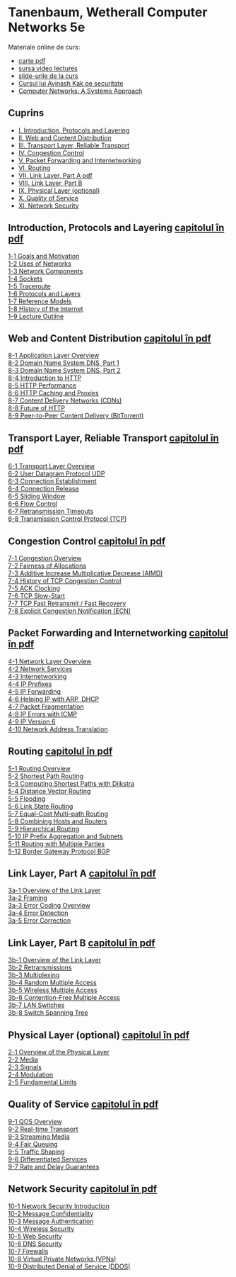 Tanenbaum, Wetherall Computer Networks 5e
=========================================


Materiale online de curs:
- [carte pdf](http://www.uoitc.edu.iq/images/documents/informatics-institute/exam_materials/Computer%20Networks%20-%20A%20Tanenbaum%20-%205th%20edition.pdf)
- [sursa video lectures](https://media.pearsoncmg.com/ph/streaming/esm/tanenbaum5e_videonotes/tanenbaum_videoNotes.html)
- [slide-urile de la curs](http://nlp.unibuc.ro/people/liviu.html#Courses)
- [Cursul lui Avinash Kak pe securitate](https://engineering.purdue.edu/kak/compsec/NewLectures/)
- [Computer Networks: A Systems Approach](https://book.systemsapproach.org/foundation.html)

## Cuprins
- [I. Introduction, Protocols and Layering](#intro)
- [II. Web and Content Distribution](#web)
- [III. Transport Layer, Reliable Transport](#trans)
- [IV. Congestion Control](#congestion)
- [V. Packet Forwarding and Internetworking](#forwarding)
- [VI. Routing](#routing)
- [VII. Link Layer, Part A pdf](#datalink_a)
- [VIII. Link Layer, Part B](#datalink_b)
- [IX. Physical Layer (optional)](#nivel_fizic)
- [X. Quality of Service](#qos)
- [XI. Network Security](#security)


<a name="intro"></a> 
Introduction, Protocols and Layering [capitolul în pdf](http://index-of.es/Varios-2/Computer%20Networks%205th%20Edition.pdf#page=25)
------------------------------------

[1-1 Goals and Motivation](http://mediaplayer.pearsoncmg.com/_ph_cc_ecs_set.title.1-1_Goals_and_Motivation__/ph/streaming/esm/tanenbaum5e_videonotes/1_1_goals_motivation_cn5e.m4v "1-1 Goals and Motivation")  
[1-2 Uses of Networks](http://mediaplayer.pearsoncmg.com/_ph_cc_ecs_set.title.1-2_Uses_of_Networks__/ph/streaming/esm/tanenbaum5e_videonotes/1_2_network_uses_cn5e.m4v "1-2 Uses of Networks")  
[1-3 Network Components](http://mediaplayer.pearsoncmg.com/_ph_cc_ecs_set.title.1-3_Network_Components__/ph/streaming/esm/tanenbaum5e_videonotes/1_3_network_components_cn5e.m4v "1-3 Network Components")  
[1-4 Sockets](http://mediaplayer.pearsoncmg.com/_ph_cc_ecs_set.title.1-4_Sockets__/ph/streaming/esm/tanenbaum5e_videonotes/1_4_sockets_cn5e.m4v "1-4 Sockets")  
[1-5 Traceroute](http://mediaplayer.pearsoncmg.com/_ph_cc_ecs_set.title.1-5_Traceroute__/ph/streaming/esm/tanenbaum5e_videonotes/1_5_traceroute_cn5e.m4v "1-5 Traceroute")  
[1-6 Protocols and Layers](http://mediaplayer.pearsoncmg.com/_ph_cc_ecs_set.title.1-6_Protocols_and_Layers__/ph/streaming/esm/tanenbaum5e_videonotes/1_6_protocol_layers_cn5e.m4v "1-6 Protocols and Layers")  
[1-7 Reference Models](http://mediaplayer.pearsoncmg.com/_ph_cc_ecs_set.title.1-7_Reference_Models__/ph/streaming/esm/tanenbaum5e_videonotes/1_7_reference_layers_cn5e.m4v "1-7 Reference Models")  
[1-8 History of the Internet](http://mediaplayer.pearsoncmg.com/_ph_cc_ecs_set.title.1-8_History_of_the_Internet__/ph/streaming/esm/tanenbaum5e_videonotes/1_8_internet_history_cn5e.m4v "1-8 History of the Internet")  
[1-9 Lecture Outline](http://mediaplayer.pearsoncmg.com/_ph_cc_ecs_set.title.1-9_Lecture_Outline__/ph/streaming/esm/tanenbaum5e_videonotes/1_9_lecture_outline_cn5e.m4v "1-9 Lecture Outline")



<a name="web"></a>
Web and Content Distribution [capitolul în pdf](http://index-of.es/Varios-2/Computer%20Networks%205th%20Edition.pdf#page=670)
----------------------------

[8-1 Application Layer Overview](http://mediaplayer.pearsoncmg.com/_ph_cc_ecs_set.title.8-1_Application_Layer_Overview__/ph/streaming/esm/tanenbaum5e_videonotes/8_1_application_overview_cn5e.m4v "8-1 Application Layer Overview")  
[8-2 Domain Name System DNS, Part 1](https://mediaplayer.pearsoncmg.com/_ph_cc_ecs_set.title.8-2_Domain_Name_System_(DNS),_Part_1__/ph/streaming/esm/tanenbaum5e_videonotes/8_2_dns_cn5e.m4v)  
[8-3 Domain Name System DNS, Part 2](https://mediaplayer.pearsoncmg.com/_ph_cc_ecs_set.title.8-3_Domain_Name_System_(DNS),_Part%202__/ph/streaming/esm/tanenbaum5e_videonotes/8_3_dns_cn5e.m4v)  
[8-4 Introduction to HTTP](http://mediaplayer.pearsoncmg.com/_ph_cc_ecs_set.title.8-4_Introduction_to_HTTP__/ph/streaming/esm/tanenbaum5e_videonotes/8_4_http_cn5e.m4v "8-4 Introduction to HTTP")  
[8-5 HTTP Performance](http://mediaplayer.pearsoncmg.com/_ph_cc_ecs_set.title.8-5_HTTP_Performance__/ph/streaming/esm/tanenbaum5e_videonotes/8_5_http_performance_cn5e.m4v "8-5 HTTP Performance")  
[8-6 HTTP Caching and Proxies](http://mediaplayer.pearsoncmg.com/_ph_cc_ecs_set.title.8-6_HTTP_Caching_and_Proxies__/ph/streaming/esm/tanenbaum5e_videonotes/8_6_http_caching_cn5e.m4v "8-6 HTTP Caching and Proxies")  
[8-7 Content Delivery Networks (CDNs)](http://mediaplayer.pearsoncmg.com/_ph_cc_ecs_set.title.8-7_Content_Delivery_Networks_(CDNs)__/ph/streaming/esm/tanenbaum5e_videonotes/8_7_cdns_cn5e.m4v "8-7 Content Delivery Networks (CDNs)")  
[8-8 Future of HTTP](http://mediaplayer.pearsoncmg.com/_ph_cc_ecs_set.title.8-8_Future_of_HTTP__/ph/streaming/esm/tanenbaum5e_videonotes/8_8_http_future_cn5e.m4v "8-8 Future of HTTP")  
[8-9 Peer-to-Peer Content Delivery (BitTorrent)](http://mediaplayer.pearsoncmg.com/_ph_cc_ecs_set.title.8-9_Peer-to-Peer_Content_Delivery_(BitTorrent)__/ph/streaming/esm/tanenbaum5e_videonotes/8_9_p2p_cn5e.m4v "8-9 Peer-to-Peer Content Delivery (BitTorrent)")



<a name="trans"></a> 
Transport Layer, Reliable Transport [capitolul în pdf](http://index-of.es/Varios-2/Computer%20Networks%205th%20Edition.pdf#page=519)
-----------------------------------

[6-1 Transport Layer Overview](http://mediaplayer.pearsoncmg.com/_ph_cc_ecs_set.title.6-1_Transport_Layer_Overview__/ph/streaming/esm/tanenbaum5e_videonotes/6_1_transport_overview_cn5e.m4v "6-1 Transport Layer Overview")  
[6-2 User Datagram Protocol UDP](http://mediaplayer.pearsoncmg.com/_ph_cc_ecs_set.title.6-2_User_Datagram_Protocol%20(UDP)__/ph/streaming/esm/tanenbaum5e_videonotes/6_2_udp_cn5e.m4v)  
[6-3 Connection Establishment](http://mediaplayer.pearsoncmg.com/_ph_cc_ecs_set.title.6-3_Connection_Establishment__/ph/streaming/esm/tanenbaum5e_videonotes/6_3_connection_establish_cn5e.m4v "6-3 Connection Establishment")  
[6-4 Connection Release](http://mediaplayer.pearsoncmg.com/_ph_cc_ecs_set.title.6-4_Connection_Release__/ph/streaming/esm/tanenbaum5e_videonotes/6_4_connection_release_cn5e.m4v "6-4 Connection Release")  
[6-5 Sliding Window](http://mediaplayer.pearsoncmg.com/_ph_cc_ecs_set.title.6-5_Sliding_Window__/ph/streaming/esm/tanenbaum5e_videonotes/6_5_sliding_window_cn5e.m4v "6-5 Sliding Window")  
[6-6 Flow Control](http://mediaplayer.pearsoncmg.com/_ph_cc_ecs_set.title.6-6_Flow_Control__/ph/streaming/esm/tanenbaum5e_videonotes/6_6_flow_control_cn5e.m4v "6-6 Flow Control")  
[6-7 Retransmission Timeouts](http://mediaplayer.pearsoncmg.com/_ph_cc_ecs_set.title.6-7_Retransmission_Timeouts__/ph/streaming/esm/tanenbaum5e_videonotes/6_7_timeouts_cn5e.m4v "6-7 Retransmission Timeouts")  
[6-8 Transmission Control Protocol (TCP)](http://mediaplayer.pearsoncmg.com/_ph_cc_ecs_set.title.6-8_Transmission_Control_Protocol_(TCP)__/ph/streaming/esm/tanenbaum5e_videonotes/6_8_tcp_cn5e.m4v "6-8 Transmission Control Protocol (TCP)")

<a name="congestion"></a> 
Congestion Control [capitolul în pdf](http://index-of.es/Varios-2/Computer%20Networks%205th%20Edition.pdf#page=554)
------------------

[7-1 Congestion Overview](http://mediaplayer.pearsoncmg.com/_ph_cc_ecs_set.title.7-1_Congestion_Overview__/ph/streaming/esm/tanenbaum5e_videonotes/7_1_congestion_overview_cn5e.m4v "7-1 Congestion Overview")  
[7-2 Fairness of Allocations](http://mediaplayer.pearsoncmg.com/_ph_cc_ecs_set.title.7-2_Fairness_of_Allocations__/ph/streaming/esm/tanenbaum5e_videonotes/7_2_fairness_cn5e.m4v "7-2 Fairness of Allocations")  
[7-3 Additive Increase Multiplicative Decrease (AIMD)](http://mediaplayer.pearsoncmg.com/_ph_cc_ecs_set.title.7-3_Additive_Increase_Multiplicative_Decrease_(AIMD)__/ph/streaming/esm/tanenbaum5e_videonotes/7_3_aimd_cn5e.m4v "7-3 Additive Increase Multiplicative Decrease (AIMD)")  
[7-4 History of TCP Congestion Control](http://mediaplayer.pearsoncmg.com/_ph_cc_ecs_set.title.7-4_History_of_TCP_Congestion_Control__/ph/streaming/esm/tanenbaum5e_videonotes/7_4_tcp_history_cn5e.m4v "7-4 History of TCP Congestion Control")  
[7-5 ACK Clocking](http://mediaplayer.pearsoncmg.com/_ph_cc_ecs_set.title.7-5_ACK_Clocking__/ph/streaming/esm/tanenbaum5e_videonotes/7_5_ack_clock_cn5e.m4v "7-5 ACK Clocking")  
[7-6 TCP Slow-Start](http://mediaplayer.pearsoncmg.com/_ph_cc_ecs_set.title.7-6_TCP_Slow-Start__/ph/streaming/esm/tanenbaum5e_videonotes/7_6_slow_start_cn5e.m4v "7-6 TCP Slow-Start")  
[7-7 TCP Fast Retransmit / Fast Recovery](http://mediaplayer.pearsoncmg.com/_ph_cc_ecs_set.title.7-7_TCP_Fast_Retransmit_-_Fast_Recovery__/ph/streaming/esm/tanenbaum5e_videonotes/7_7_fast_recovery_cn5e.m4v "7-7 TCP Fast Retransmit / Fast Recovery")  
[7-8 Explicit Congestion Notification (ECN)](http://mediaplayer.pearsoncmg.com/_ph_cc_ecs_set.title.7-8_Explicit_Congestion_Notification_(ECN)__/ph/streaming/esm/tanenbaum5e_videonotes/7_8_ecn_cn5e.m4v "7-8 Explicit Congestion Notification (ECN)")



<a name="forwarding"></a> 
Packet Forwarding and Internetworking [capitolul în pdf](http://index-of.es/Varios-2/Computer%20Networks%205th%20Edition.pdf#page=379)
-------------------------------------

[4-1 Network Layer Overview](http://mediaplayer.pearsoncmg.com/_ph_cc_ecs_set.title.4-1_Network_Layer_Overview__/ph/streaming/esm/tanenbaum5e_videonotes/4_1_network_overview_cn5e.m4v "4-1 Network Layer Overview")  
[4-2 Network Services](http://mediaplayer.pearsoncmg.com/_ph_cc_ecs_set.title.4-2_Network_Services__/ph/streaming/esm/tanenbaum5e_videonotes/4_2_network_service_cn5e.m4v "4-2 Network Services")  
[4-3 Internetworking](http://mediaplayer.pearsoncmg.com/_ph_cc_ecs_set.title.4-3_Internetworking__/ph/streaming/esm/tanenbaum5e_videonotes/4_3_internetworking_cn5e.m4v "4-3 Internetworking")  
[4-4 IP Prefixes](http://mediaplayer.pearsoncmg.com/_ph_cc_ecs_set.title.4-4_IP_Prefixes__/ph/streaming/esm/tanenbaum5e_videonotes/4_4_ip_prefixes_cn5e.m4v "4-4 IP Prefixes")  
[4-5 IP Forwarding](http://mediaplayer.pearsoncmg.com/_ph_cc_ecs_set.title.4-5_IP_Forwarding__/ph/streaming/esm/tanenbaum5e_videonotes/4_5_ip_forwarding_cn5e.m4v "4-5 IP Forwarding")  
[4-6 Helping IP with ARP, DHCP](http://mediaplayer.pearsoncmg.com/_ph_cc_ecs_set.title.4-6_Helping_IP_with_ARP,_DHCP__/ph/streaming/esm/tanenbaum5e_videonotes/4_6_ip_helpers_cn5e.m4v "4-6 Helping IP with ARP, DHCP")  
[4-7 Packet Fragmentation](http://mediaplayer.pearsoncmg.com/_ph_cc_ecs_set.title.4-7_Packet_Fragmentation__/ph/streaming/esm/tanenbaum5e_videonotes/4_7_fragmentation_cn5e.m4v "4-7 Packet Fragmentation")  
[4-8 IP Errors with ICMP](http://mediaplayer.pearsoncmg.com/_ph_cc_ecs_set.title.4-8_IP_Errors_with_ICMP__/ph/streaming/esm/tanenbaum5e_videonotes/4_8_ip_errors_cn5e.m4v "4-8 IP Errors with ICMP")  
[4-9 IP Version 6](http://mediaplayer.pearsoncmg.com/_ph_cc_ecs_set.title.4-9_IP_Version_6__/ph/streaming/esm/tanenbaum5e_videonotes/4_9_ipv6_cn5e.m4v "4-9 IP Version 6")  
[4-10 Network Address Translation](http://mediaplayer.pearsoncmg.com/_ph_cc_ecs_set.title.4-10_Network_Address_Translation__/ph/streaming/esm/tanenbaum5e_videonotes/4_10_nat_cn5e.m4v "4-10 Network Address Translation")


<a name="routing"></a>
Routing [capitolul în pdf](http://index-of.es/Varios-2/Computer%20Networks%205th%20Edition.pdf#page=386)
-------

[5-1 Routing Overview](http://mediaplayer.pearsoncmg.com/_ph_cc_ecs_set.title.5-1_Routing_Overview__/ph/streaming/esm/tanenbaum5e_videonotes/5_1_routing_overview_cn5e.m4v "5-1 Routing Overview")  
[5-2 Shortest Path Routing](http://mediaplayer.pearsoncmg.com/_ph_cc_ecs_set.title.5-2_Shortest_Path_Routing__/ph/streaming/esm/tanenbaum5e_videonotes/5_2_shortest_path_cn5e.m4v "5-2 Shortest Path Routing")  
[5-3 Computing Shortest Paths with Dijkstra](http://mediaplayer.pearsoncmg.com/_ph_cc_ecs_set.title.5-3_Computing_Shortest_Paths_with_Dijkstra__/ph/streaming/esm/tanenbaum5e_videonotes/5_3_dijkstra_cn5e.m4v "5-3 Computing Shortest Paths with Dijkstra")  
[5-4 Distance Vector Routing](http://mediaplayer.pearsoncmg.com/_ph_cc_ecs_set.title.5-4_Distance_Vector_Routing__/ph/streaming/esm/tanenbaum5e_videonotes/5_4_distance_vector_cn5e.m4v "5-4 Distance Vector Routing")  
[5-5 Flooding](http://mediaplayer.pearsoncmg.com/_ph_cc_ecs_set.title.5-5_Flooding__/ph/streaming/esm/tanenbaum5e_videonotes/5_5_flooding_cn5e.m4v "5-5 Flooding")  
[5-6 Link State Routing](http://mediaplayer.pearsoncmg.com/_ph_cc_ecs_set.title.5-6_Link_State_Routing__/ph/streaming/esm/tanenbaum5e_videonotes/5_6_link_state_cn5e.m4v "5-6 Link State Routing")  
[5-7 Equal-Cost Multi-path Routing](http://mediaplayer.pearsoncmg.com/_ph_cc_ecs_set.title.5-7_Equal-Cost_Multi-path_Routing__/ph/streaming/esm/tanenbaum5e_videonotes/5_7_ecmp_cn5e.m4v "5-7 Equal-Cost Multi-path Routing")  
[5-8 Combining Hosts and Routers](http://mediaplayer.pearsoncmg.com/_ph_cc_ecs_set.title.5-8_Combining_Hosts_and_Routers__/ph/streaming/esm/tanenbaum5e_videonotes/5_8_hosts_router_cn5e.m4v "5-8 Combining Hosts and Routers")  
[5-9 Hierarchical Routing](http://mediaplayer.pearsoncmg.com/_ph_cc_ecs_set.title.5-9_Hierarchical_Routing__/ph/streaming/esm/tanenbaum5e_videonotes/5_9_hierarchical_cn5e.m4v "5-9 Hierarchical Routing")  
[5-10 IP Prefix Aggregation and Subnets](http://mediaplayer.pearsoncmg.com/_ph_cc_ecs_set.title.5-10_IP_Prefix_Aggregation_and_Subnets__/ph/streaming/esm/tanenbaum5e_videonotes/5_10_aggregation_cn5e.m4v "5-10 IP Prefix Aggregation and Subnets")  
[5-11 Routing with Multiple Parties](http://mediaplayer.pearsoncmg.com/_ph_cc_ecs_set.title.5-11_Routing_with_Multiple_Parties__/ph/streaming/esm/tanenbaum5e_videonotes/5_11_policy_cn5e.m4v "5-11 Routing with Multiple Parties")  
[5-12 Border Gateway Protocol BGP](http://mediaplayer.pearsoncmg.com/_ph_cc_ecs_set.title.5-12_Border_Gateway_Protocol_(BGP)__/ph/streaming/esm/tanenbaum5e_videonotes/5_12_bgp_cn5e.m4v "5-12 Border Gateway Protocol (BGP)")




<a name="datalink_a"></a> 
Link Layer, Part A [capitolul în pdf](http://index-of.es/Varios-2/Computer%20Networks%205th%20Edition.pdf#page=218)
------------------

[3a-1 Overview of the Link Layer](http://mediaplayer.pearsoncmg.com/_ph_cc_ecs_set.title.3a-1_Overview_of_the_Link_Layer__/ph/streaming/esm/tanenbaum5e_videonotes/3a_1_link_overview_cn5e.m4v "3a-1 Overview of the Link Layer")  
[3a-2 Framing](http://mediaplayer.pearsoncmg.com/_ph_cc_ecs_set.title.3a-2_Framing__/ph/streaming/esm/tanenbaum5e_videonotes/3a_2_framing_cn5e.m4v "3a-2 Framing")  
[3a-3 Error Coding Overview](http://mediaplayer.pearsoncmg.com/_ph_cc_ecs_set.title.3a-3_Error_Coding_Overview__/ph/streaming/esm/tanenbaum5e_videonotes/3a_3_error_overview_cn5e.m4v "3a-3 Error Coding Overview")  
[3a-4 Error Detection](http://mediaplayer.pearsoncmg.com/_ph_cc_ecs_set.title.3a-4_Error_Detection__/ph/streaming/esm/tanenbaum5e_videonotes/3a_4_error_detection_cn5e.m4v "3a-4 Error Detection")  
[3a-5 Error Correction](http://mediaplayer.pearsoncmg.com/_ph_cc_ecs_set.title.3a-5_Error_Correction__/ph/streaming/esm/tanenbaum5e_videonotes/3a_5_error_correction_cn5e.m4v "3a-5 Error Correction")


<a name="datalink_b"></a> 
Link Layer, Part B [capitolul în pdf](http://index-of.es/Varios-2/Computer%20Networks%205th%20Edition.pdf#page=281)
------------------

[3b-1 Overview of the Link Layer](http://mediaplayer.pearsoncmg.com/_ph_cc_ecs_set.title.3b-1_Overview_of_the_Link_Layer__/ph/streaming/esm/tanenbaum5e_videonotes/3b_1_link_overview_cn5e.m4v "3b-1 Overview of the Link Layer")  
[3b-2 Retransmissions](http://mediaplayer.pearsoncmg.com/_ph_cc_ecs_set.title.3b-2_Retransmissions__/ph/streaming/esm/tanenbaum5e_videonotes/3b_2_arq_cn5e.m4v "3b-2 Retransmissions")  
[3b-3 Multiplexing](http://mediaplayer.pearsoncmg.com/_ph_cc_ecs_set.title.3b-3_Multiplexing__/ph/streaming/esm/tanenbaum5e_videonotes/3b_3_multiplexing_cn5e.m4v "3b-3 Multiplexing")  
[3b-4 Random Multiple Access](http://mediaplayer.pearsoncmg.com/_ph_cc_ecs_set.title.3b-4_Random_Multiple_Access__/ph/streaming/esm/tanenbaum5e_videonotes/3b_4_random_access_cn5e.m4v "3b-4 Random Multiple Access")  
[3b-5 Wireless Multiple Access](http://mediaplayer.pearsoncmg.com/_ph_cc_ecs_set.title.3b-5_Wireless_Multiple_Access__/ph/streaming/esm/tanenbaum5e_videonotes/3b_5_wireless_access_cn5e.m4v "3b-5 Wireless Multiple Access")  
[3b-6 Contention-Free Multiple Access](http://mediaplayer.pearsoncmg.com/_ph_cc_ecs_set.title.3b-6_Contention-Free_Multiple_Access__/ph/streaming/esm/tanenbaum5e_videonotes/3b_6_contention_free_cn5e.m4v "3b-6 Contention-Free Multiple Access")  
[3b-7 LAN Switches](http://mediaplayer.pearsoncmg.com/_ph_cc_ecs_set.title.3b-7_LAN_Switches__/ph/streaming/esm/tanenbaum5e_videonotes/3b_7_switches_cn5e.m4v "3b-7 LAN Switches")  
[3b-8 Switch Spanning Tree](http://mediaplayer.pearsoncmg.com/_ph_cc_ecs_set.title.3b-8_Switch_Spanning_Tree__/ph/streaming/esm/tanenbaum5e_videonotes/3b_8_spanning_tree_cn5e.m4v "3b-8 Switch Spanning Tree")


<a name="nivel_fizic"></a> 
Physical Layer (optional) [capitolul în pdf](http://index-of.es/Varios-2/Computer%20Networks%205th%20Edition.pdf#page=113)
--------------

[2-1 Overview of the Physical Layer](http://mediaplayer.pearsoncmg.com/_ph_cc_ecs_set.title.2-1_Overview_of_the_Physical_Layer__/ph/streaming/esm/tanenbaum5e_videonotes/2_1_physical_overview_cn5e.m4v "2-1 Overview of the Physical Layer")  
[2-2 Media](http://mediaplayer.pearsoncmg.com/_ph_cc_ecs_set.title.2-2_Media__/ph/streaming/esm/tanenbaum5e_videonotes/2_2_media_cn5e.m4v "2-2 Media")  
[2-3 Signals](http://mediaplayer.pearsoncmg.com/_ph_cc_ecs_set.title.2-3_Signals__/ph/streaming/esm/tanenbaum5e_videonotes/2_3_signals_cn5e.m4v "2-3 Signals")  
[2-4 Modulation](http://mediaplayer.pearsoncmg.com/_ph_cc_ecs_set.title.2-4_Modulation__/ph/streaming/esm/tanenbaum5e_videonotes/2_4_modulation_cn5e.m4v "2-4 Modulation")  
[2-5 Fundamental Limits](http://mediaplayer.pearsoncmg.com/_ph_cc_ecs_set.title.2-5_Fundamental_Limits__/ph/streaming/esm/tanenbaum5e_videonotes/2_5_limits_cn5e.m4v "2-5 Fundamental Limits")



<a name="qos"></a>
Quality of Service [capitolul în pdf](http://index-of.es/Varios-2/Computer%20Networks%205th%20Edition.pdf#page=721)
------------------

[9-1 QOS Overview](http://mediaplayer.pearsoncmg.com/_ph_cc_ecs_set.title.9-1_QOS_Overview__/ph/streaming/esm/tanenbaum5e_videonotes/9_1_qos_overview_cn5e.m4v "9-1 QOS Overview")  
[9-2 Real-time Transport](http://mediaplayer.pearsoncmg.com/_ph_cc_ecs_set.title.9-2_Real-time_Transport__/ph/streaming/esm/tanenbaum5e_videonotes/9_2_real_time_cn5e.m4v "9-2 Real-time Transport")  
[9-3 Streaming Media](http://mediaplayer.pearsoncmg.com/_ph_cc_ecs_set.title.9-3_Streaming_Media__/ph/streaming/esm/tanenbaum5e_videonotes/9_3_streaming_media_cn5e.m4v "9-3 Streaming Media")  
[9-4 Fair Queuing](http://mediaplayer.pearsoncmg.com/_ph_cc_ecs_set.title.9-4_Fair_Queuing__/ph/streaming/esm/tanenbaum5e_videonotes/9_4_fair_queuing_cn5e.m4v "9-4 Fair Queuing")  
[9-5 Traffic Shaping](http://mediaplayer.pearsoncmg.com/_ph_cc_ecs_set.title.9-5_Traffic_Shaping__/ph/streaming/esm/tanenbaum5e_videonotes/9_5_traffic_shaping_cn5e.m4v "9-5 Traffic Shaping")  
[9-6 Differentiated Services](http://mediaplayer.pearsoncmg.com/_ph_cc_ecs_set.title.9-6_Differentiated_Services__/ph/streaming/esm/tanenbaum5e_videonotes/9_6_diffserv_cn5e.m4v "9-6 Differentiated Services")  
[9-7 Rate and Delay Guarantees](http://mediaplayer.pearsoncmg.com/_ph_cc_ecs_set.title.9-7_Rate_and_Delay_Guarantees__/ph/streaming/esm/tanenbaum5e_videonotes/9_7_ratedelay_cn5e.m4v "9-7 Rate and Delay Guarantees")

<a name="security"></a>
Network Security [capitolul în pdf](http://index-of.es/Varios-2/Computer%20Networks%205th%20Edition.pdf#page=787)
----------------

[10-1 Network Security Introduction](http://mediaplayer.pearsoncmg.com/_ph_cc_ecs_set.title.10-1_Network_Security_Introduction__/ph/streaming/esm/tanenbaum5e_videonotes/10_1_network_security_cn5e.m4v "10-1 Network Security Introduction")  
[10-2 Message Confidentiality](http://mediaplayer.pearsoncmg.com/_ph_cc_ecs_set.title.10-2_Message_Confidentiality__/ph/streaming/esm/tanenbaum5e_videonotes/10_2_confidentiality_cn5e.m4v "10-2 Message Confidentiality")  
[10-3 Message Authentication](http://mediaplayer.pearsoncmg.com/_ph_cc_ecs_set.title.10-3_Message_Authentication__/ph/streaming/esm/tanenbaum5e_videonotes/10_3_authentication_cn5e.m4v "10-3 Message Authentication")  
[10-4 Wireless Security](http://mediaplayer.pearsoncmg.com/_ph_cc_ecs_set.title.10-4_Wireless_Security__/ph/streaming/esm/tanenbaum5e_videonotes/10_4_wireless_security_cn5e.m4v "10-4 Wireless Security")  
[10-5 Web Security](http://mediaplayer.pearsoncmg.com/_ph_cc_ecs_set.title.10-5_Web_Security__/ph/streaming/esm/tanenbaum5e_videonotes/10_5_web_security_cn5e.m4v "10-5 Web Security")  
[10-6 DNS Security](http://mediaplayer.pearsoncmg.com/_ph_cc_ecs_set.title.10-6_DNS_Security__/ph/streaming/esm/tanenbaum5e_videonotes/10_6_dns_security_cn5e.m4v "10-6 DNS Security")  
[10-7 Firewalls](http://mediaplayer.pearsoncmg.com/_ph_cc_ecs_set.title.10-7_Firewalls__/ph/streaming/esm/tanenbaum5e_videonotes/10_7_firewalls_cn5e.m4v "10-7 Firewalls")  
[10-8 Virtual Private Networks (VPNs)](http://mediaplayer.pearsoncmg.com/_ph_cc_ecs_set.title.10-8_Virtual_Private_Networks_(VPNs)__/ph/streaming/esm/tanenbaum5e_videonotes/10_8_vpns_cn5e.m4v "10-8 Virtual Private Networks (VPNs)")  
[10-9 Distributed Denial of Service (DDOS)](http://mediaplayer.pearsoncmg.com/_ph_cc_ecs_set.title.10-9_Distributed_Denial_of_Service_(DDOS)__/ph/streaming/esm/tanenbaum5e_videonotes/10_9_ddos_cn5e.m4v "10-9 Distributed Denial of Service (DDOS)")
